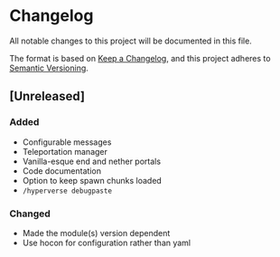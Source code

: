 # Changelog
All notable changes to this project will be documented in this file.

The format is based on [Keep a Changelog](https://keepachangelog.com/en/1.0.0/),
and this project adheres to [Semantic Versioning](https://semver.org/spec/v2.0.0.html).

<!--
### Added

### Changed

### Removed

### Fixed
-->

## [Unreleased]

### Added
- Configurable messages
- Teleportation manager
- Vanilla-esque end and nether portals
- Code documentation
- Option to keep spawn chunks loaded
- `/hyperverse debugpaste`

### Changed
- Made the module(s) version dependent
- Use hocon for configuration rather than yaml
